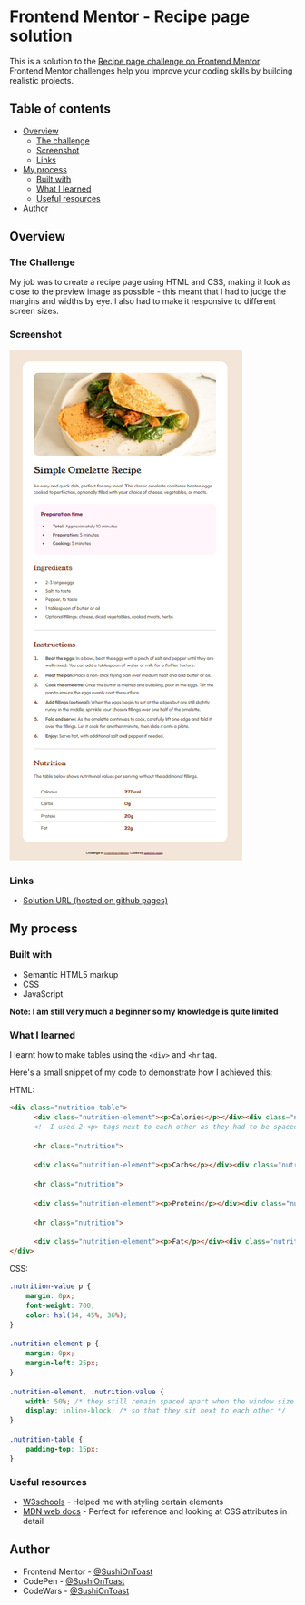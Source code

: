 # Frontend Mentor - Recipe page solution

This is a solution to the [Recipe page challenge on Frontend Mentor](https://www.frontendmentor.io/challenges/recipe-page-KiTsR8QQKm). Frontend Mentor challenges help you improve your coding skills by building realistic projects. 

## Table of contents

- [Overview](#overview)
  - [The challenge](#the-challenge)
  - [Screenshot](#screenshot)
  - [Links](#links)
- [My process](#my-process)
  - [Built with](#built-with)
  - [What I learned](#what-i-learned)
  - [Useful resources](#useful-resources)
- [Author](#author)

## Overview

### The Challenge
My job was to create a recipe page using HTML and CSS, making it look as close to the preview image as possible - this meant that I had to judge the margins and widths by eye. I also had to make it responsive to different screen sizes.

### Screenshot

![Desktop preview of the page](./desktop_preview.png)

### Links

- [Solution URL (hosted on github pages)](#)

## My process

### Built with

- Semantic HTML5 markup
- CSS
- JavaScript

**Note: I am still very much a beginner so my knowledge is quite limited**

### What I learned

I learnt how to make tables using the `<div>` and `<hr` tag.

Here's a small snippet of my code to demonstrate how I achieved this:

HTML:
```html
<div class="nutrition-table">
      <div class="nutrition-element"><p>Calories</p></div><div class="nutrition-value"><p>277kcal</p></div>
      <!--I used 2 <p> tags next to each other as they had to be spaced apart-->

      <hr class="nutrition">

      <div class="nutrition-element"><p>Carbs</p></div><div class="nutrition-value"><p>0g</p></div>

      <hr class="nutrition">

      <div class="nutrition-element"><p>Protein</p></div><div class="nutrition-value"><p>20g</p></div>

      <hr class="nutrition">

      <div class="nutrition-element"><p>Fat</p></div><div class="nutrition-value"><p>22g</p></div>
</div>
```
CSS:
```css
.nutrition-value p {
    margin: 0px;
    font-weight: 700;
    color: hsl(14, 45%, 36%);
}

.nutrition-element p {
    margin: 0px;
    margin-left: 25px;
}

.nutrition-element, .nutrition-value {
    width: 50%; /* they still remain spaced apart when the window size is changed */
    display: inline-block; /* so that they sit next to each other */
}

.nutrition-table {
    padding-top: 15px;
}
```

### Useful resources

- [W3schools](https://www.w3schools.com/css/) - Helped me with styling certain elements
- [MDN web docs](https://developer.mozilla.org/en-US/) - Perfect for reference and looking at CSS attributes in detail

## Author

- Frontend Mentor - [@SushiOnToast](https://www.frontendmentor.io/profile/SushiOnToast)
- CodePen - [@SushiOnToast](https://codepen.io/SushiOnToast)
- CodeWars - [@SushiOnToast](https://www.codewars.com/users/SushiOnToast)

